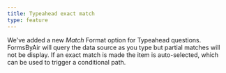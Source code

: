 ```yaml
---
title: Typeahead exact match
type: feature
---
```


We've added a new *Match* Format option for Typeahead questions. FormsByAir will query the data source as you type but partial matches will not be display. If an exact match is made the item is auto-selected, which can be used to trigger a conditional path.
